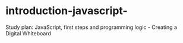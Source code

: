 # introduction-javascript-
Study plan: JavaScript, first steps and programming logic - Creating a Digital Whiteboard
